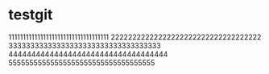 # testgit
11111111111111111111111111111111111
22222222222222222222222222222222222
33333333333333333333333333333333333
44444444444444444444444444444444444
55555555555555555555555555555555555

